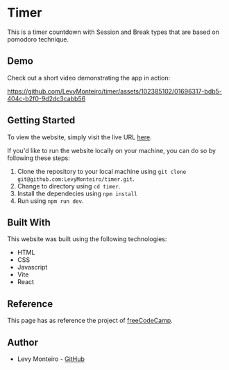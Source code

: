 # Timer

This is a timer countdown with Session and Break types that are based on pomodoro technique.

## Demo

Check out a short video demonstrating the app in action:

https://github.com/LevyMonteiro/timer/assets/102385102/01696317-bdb5-404c-b2f0-9d2dc3cabb56

## Getting Started

To view the website, simply visit the live URL <a href="https://timer-levymonteiro.vercel.app/" target="_blank">here</a>.

If you'd like to run the website locally on your machine, you can do so by following these steps:

<ol>
<li>Clone the repository to your local machine using <code>git clone git@github.com:LevyMonteiro/timer.git</code>.</li>
<li>Change to directory using <code>cd timer</code>.</li>
<li>Install the dependecies using <code>npm install</code></li>
<li>Run using <code>npm run dev</code>.</li>
</ol>

## Built With

This website was built using the following technologies:

<ul>
<li>HTML</li>
<li>CSS</li>
<li>Javascript</li>
<li>Vite</li>
<li>React</li>
</ul>

## Reference

This page has as reference the project of <a href="https://www.freecodecamp.org/learn" target="_blank">freeCodeCamp</a>.

## Author

<ul>
<li>Levy Monteiro - <a href="https://github.com/LevyMonteiro" target="_blank">GitHub</a></li>
</ul>
